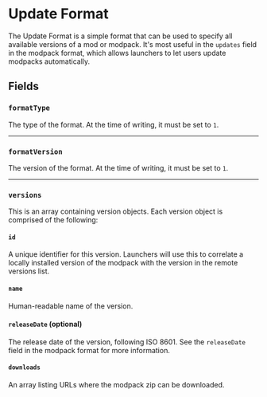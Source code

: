 # Update Format
The Update Format is a simple format that can be used to specify all available versions of a mod or modpack. It's most useful in the `updates` field in the modpack format, which allows launchers to let users update modpacks automatically.

## Fields

### `formatType`
The type of the format. At the time of writing, it must be set to `1`.

---

### `formatVersion`
The version of the format. At the time of writing, it must be set to `1`.

---

### `versions`
This is an array containing version objects. Each version object is comprised of the following:

#### `id`
A unique identifier for this version. Launchers will use this to correlate a locally installed version of the modpack with the version in the remote versions list.

#### `name`
Human-readable name of the version.

#### `releaseDate` (optional)
The release date of the version, following ISO 8601. See the `releaseDate` field in the modpack format for more information.

#### `downloads`
An array listing URLs where the modpack zip can be downloaded.